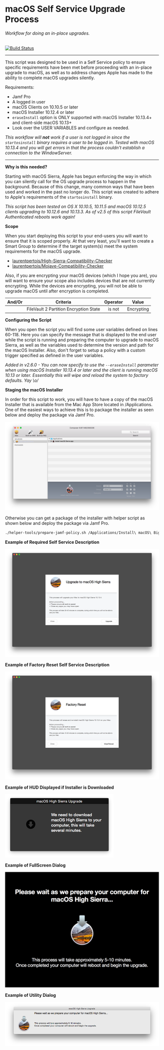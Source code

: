 # macOS Self Service Upgrade Process
###### Workflow for doing an in-place upgrades.

[![Build Status](https://travis-ci.com/kc9wwh/macOSUpgrade.svg?branch=master)](https://travis-ci.com/kc9wwh/macOSUpgrade)
___
This script was designed to be used in a Self Service policy to ensure specific requirements have been met before proceeding with an in-place upgrade to macOS, as well as to address changes Apple has made to the ability to complete macOS upgrades silently.

Requirements:
* Jamf Pro
* A logged in user
* macOS Clients on 10.10.5 or later
* macOS Installer 10.12.4 or later
* `eraseInstall` option is ONLY supported with macOS Installer 10.13.4+ and client-side macOS 10.13+
* Look over the USER VARIABLES and configure as needed.

*This workflow will **not** work if a user is not logged in since the `startosinstall` binary requires a user to be logged in. Tested with macOS 10.13.4 and you will get errors in that the process couldn't establish a connection to the WindowServer.*

___

**Why is this needed?**

Starting with macOS Sierra, Apple has begun enforcing the way in which you can silently call for the OS upgrade process to happen in the background. Because of this change, many common ways that have been used and worked in the past no longer do. This script was created to adhere to Apple's requirements of the `startosinstall` binary.

*This script has been tested on OS X 10.10.5, 10.11.5 and macOS 10.12.5 clients upgrading to 10.12.6 and 10.13.3. As of v2.5 of this script FileVault Authenticated reboots work again!*

**Scope**

When you start deploying this script to your end-users you will want to ensure that it is scoped properly. At that very least, you'll want to create a Smart Group to determine if the target system(s) meet the system requirements for the macOS upgrade.

* [laurentpertois/High-Sierra-Compatibility-Checker](https://github.com/laurentpertois/High-Sierra-Compatibility-Checker)
* [laurentpertois/Mojave-Compatibility-Checker](https://github.com/laurentpertois/Mojave-Compatibility-Checker)

Also, if you are encrypting your macOS devices (which I hope you are), you will want to ensure your scope also includes devices that are not currently encrypting. While the devices are encrypting, you will not be able to upgrade macOS until after encryption is completed.

| And/Or | Criteria | Operator | Value |
| :---: | :---: | :---: | :---: |
|   | FileVault 2 Partition Encryption State | is not | Encrypting |

**Configuring the Script**

When you open the script you will find some user variables defined on lines 60-118. Here you can specify the message that is displayed to the end user while the script is running and preparing the computer to upgrade to macOS Sierra, as well as the variables used to determine the version and path for the macOS Installer. Also, don't forget to setup a policy with a custom trigger specified as defined in the user variables.

*Added in v2.6.0 - You can now specify to use the `--eraseInstall` parameter when using macOS Installer 10.13.4 or later and the client is running macOS 10.13 or later. Essentially this will wipe and reload the system to factory defaults. Yay \o/*


**Staging the macOS Installer**

In order for this script to work, you will have to have a copy of the macOS Installer that is available from the Mac App Store located in /Applications. One of the easiest ways to achieve this is to package the installer as seen below and deploy the package via Jamf Pro.

![alt text](/imgs/composer.png)

Otherwise you can get a package of the installer with helper script as shown below and deploy the package via Jamf Pro.

```sh
./helper-tools/prepare-jamf-policy.sh /Applications/Install\ macOS\ Big\ Sur.app
```


**Example of Required Self Service Description**

![alt text](/imgs/selfservice.png)


**Example of Factory Reset Self Service Description**

![alt text](/imgs/factoryReset.png)


**Example of HUD Displayed if Installer is Downloaded**

![alt text](/imgs/downloadHUD.png)


**Example of FullScreen Dialog**

![alt text](/imgs/fullScreen.png)


**Example of Utility Dialog**

![alt text](/imgs/utility.png)
